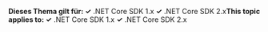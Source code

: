 <span data-ttu-id="ccd43-101">**Dieses Thema gilt für: ✓** .NET Core SDK 1.x **✓** .NET Core SDK 2.x</span><span class="sxs-lookup"><span data-stu-id="ccd43-101">**This topic applies to: ✓** .NET Core SDK 1.x **✓** .NET Core SDK 2.x</span></span>

